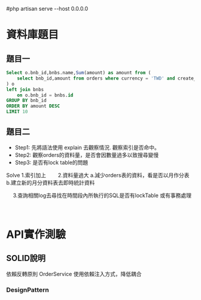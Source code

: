 #php artisan serve  --host 0.0.0.0


# 資料庫題目

## 題目一

```sql
Select o.bnb_id,bnbs.name,Sum(amount) as amount from (
    select bnb_id,amount from orders where currency = 'TWD' and create_at >= 1682870400 and create_at < 1685548800
) o 
left join bnbs
    on o.bnb_id = bnbs.id
GROUP BY bnb_id
ORDER BY amount DESC
LIMIT 10
```

## 題目二

 * Step1: 先將語法使用 explain 去觀察情況. 觀察索引是否命中。
 * Step2: 觀察orders的資料量，是否會因數量過多以致搜尋變慢
 * Step3: 是否有lock table的問題


 Solve
    1.索引加上
　　2.資料量過大
        a.減少orders表的資料，看是否以月作分表
        b.建立新的月分資料表去即時統計資料

　  3.查詢相關log去尋找在時間段內所執行的SQL是否有lockTable 或有事務處理　

　


# API實作測驗

## SOLID說明


依賴反轉原則
    OrderService 使用依賴注入方式，降低耦合

### DesignPattern




